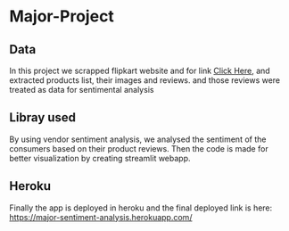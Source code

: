 # Major-Project

## Data
In this project we scrapped flipkart website and for link [Click Here](https://www.flipkart.com/), and extracted products list, their images and reviews.
and those reviews were treated as data for sentimental analysis

## Libray used
By using vendor sentiment analysis, we analysed the sentiment of the consumers based on their product reviews.
Then the code is made for better visualization by creating streamlit webapp.

## Heroku 
Finally the app is deployed in heroku and the final deployed link is here:
https://major-sentiment-analysis.herokuapp.com/
